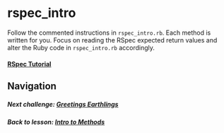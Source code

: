 # rspec_intro
Follow the commented instructions in `rspec_intro.rb`. Each method is written for you. Focus on reading the RSpec expected return values and alter the Ruby code in `rspec_intro.rb` accordingly.

#### [RSpec Tutorial](https://github.com/Coderdotnew/rspec)  


## Navigation  
##### Next challenge: [Greetings Earthlings](https://github.com/Coderdotnew/intro_web_apps_acp/tree/master/02_class/01_intro_to_methods/code/02_greetings_earthlings)  
##### Back to lesson: [Intro to Methods](https://github.com/Coderdotnew/intro_web_apps_acp/tree/master/02_class) 